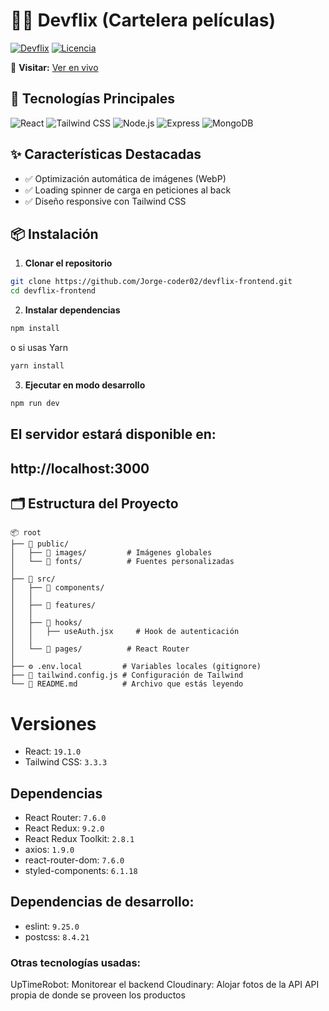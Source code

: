 # 📌🎨 Devflix (Cartelera películas)

[![Devflix](https://img.shields.io/badge/Status-Complete-green)](https://github.com/Jorge-coder02/dexflix-frontend)
[![Licencia](https://img.shields.io/badge/License-MIT-blue)](LICENSE)

🔗 **Visitar:** [Ver en vivo](https://dexflixcinema.netlify.app/)

## 🚀 Tecnologías Principales

![React](https://img.shields.io/badge/React-19.0.0-61DAFB?logo=react)
![Tailwind CSS](https://img.shields.io/badge/Tailwind_CSS-3.4.1-06B6D4?logo=tailwind-css)
![Node.js](https://img.shields.io/badge/Node.js-20.14.0-339933?logo=node.js&logoColor=white)
![Express](https://img.shields.io/badge/Express-4.18.2-000000?logo=express&logoColor=white)
![MongoDB](https://img.shields.io/badge/MongoDB-7.0.8-47A248?logo=mongodb&logoColor=white)

## ✨ Características Destacadas

- ✅ Optimización automática de imágenes (WebP)
- ✅ Loading spinner de carga en peticiones al back
- ✅ Diseño responsive con Tailwind CSS

## 📦 Instalación

1. **Clonar el repositorio**

```bash
git clone https://github.com/Jorge-coder02/devflix-frontend.git
cd devflix-frontend
```

2. **Instalar dependencias**

```bash
npm install
```

o si usas Yarn

```bash
yarn install
```

3. **Ejecutar en modo desarrollo**

```bash
npm run dev
```

## El servidor estará disponible en:

## http://localhost:3000

## 🗂️ Estructura del Proyecto

```plaintext
📦 root
├── 📁 public/
│   ├── 📁 images/         # Imágenes globales
│   └── 📁 fonts/          # Fuentes personalizadas
│
├── 📁 src/
│   ├── 📁 components/
│   │
│   ├── 📁 features/
│   │
│   ├── 📁 hooks/
│   │   ├── useAuth.jsx     # Hook de autenticación
│   │
│   └── 📁 pages/          # React Router
│
├── ⚙️ .env.local         # Variables locales (gitignore)
├── 🎨 tailwind.config.js # Configuración de Tailwind
└── 📜 README.md          # Archivo que estás leyendo
```

# Versiones

- React: `19.1.0`
- Tailwind CSS: `3.3.3`

## Dependencias

- React Router: `7.6.0`
- React Redux: `9.2.0`
- React Redux Toolkit: `2.8.1`
- axios: `1.9.0`
- react-router-dom: `7.6.0`
- styled-components: `6.1.18`

## Dependencias de desarrollo:

- eslint: `9.25.0`
- postcss: `8.4.21`

### Otras tecnologías usadas:

UpTimeRobot: Monitorear el backend
Cloudinary: Alojar fotos de la API
API propia de donde se proveen los productos
